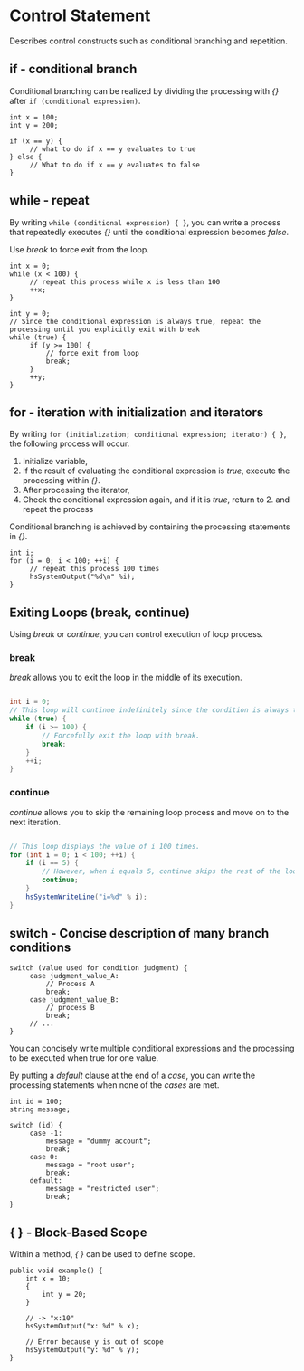 
# Control Statement

Describes control constructs such as conditional branching and repetition.

## if - conditional branch

Conditional branching can be realized by dividing the processing with *{}* after `if (conditional expression)`.

```
int x = 100;
int y = 200;

if (x == y) {
     // what to do if x == y evaluates to true
} else {
     // What to do if x == y evaluates to false
}
```

## while - repeat

By writing `while (conditional expression) { }`, you can write a process that repeatedly executes *{}* until the conditional expression becomes *false*.

Use *break* to force exit from the loop.

```
int x = 0;
while (x < 100) {
     // repeat this process while x is less than 100
     ++x;
}

int y = 0;
// Since the conditional expression is always true, repeat the processing until you explicitly exit with break
while (true) {
     if (y >= 100) {
         // force exit from loop
         break;
     }
     ++y;
}
```

## for - iteration with initialization and iterators

By writing `for (initialization; conditional expression; iterator) { }`, the following process will occur.

1. Initialize variable,
2. If the result of evaluating the conditional expression is *true*, execute the processing within *{}*.
3. After processing the iterator,
4. Check the conditional expression again, and if it is *true*, return to 2. and repeat the process

Conditional branching is achieved by containing the processing statements in *{}*.

```
int i;
for (i = 0; i < 100; ++i) {
     // repeat this process 100 times
     hsSystemOutput("%d\n" %i);
}
```

## Exiting Loops (break, continue)

Using *break* or *continue*, you can control execution of loop process.

### break

*break* allows you to exit the loop in the middle of its execution.

```csharp

int i = 0;
// This loop will continue indefinitely since the condition is always true, unless explicitly exited with break.
while (true) {
    if (i >= 100) {
        // Forcefully exit the loop with break.
        break;
    }
    ++i;
}

```

### continue

*continue* allows you to skip the remaining loop process and move on to the next iteration.

```csharp

// This loop displays the value of i 100 times.
for (int i = 0; i < 100; ++i) {
    if (i == 5) {
        // However, when i equals 5, continue skips the rest of the loop, so nothing is displayed.
        continue;
    }
    hsSystemWriteLine("i=%d" % i);
}

```

## switch - Concise description of many branch conditions

```
switch (value used for condition judgment) {
     case judgment_value_A:
         // Process A
         break;
     case judgment_value_B:
         // process B
         break;
     // ...
}
```

You can concisely write multiple conditional expressions and the processing to be executed when true for one value.

By putting a *default* clause at the end of a *case*, you can write the processing statements when none of the *cases* are met.

```
int id = 100;
string message;

switch (id) {
     case -1:
         message = "dummy account";
         break;
     case 0:
         message = "root user";
         break;
     default:
         message = "restricted user";
         break;
}
```

## { } - Block-Based Scope
Within a method, *{ }* can be used to define scope.

```
public void example() {
    int x = 10;
    { 
        int y = 20;
    }

    // -> "x:10"
    hsSystemOutput("x: %d" % x);

    // Error because y is out of scope
    hsSystemOutput("y: %d" % y); 
}
```